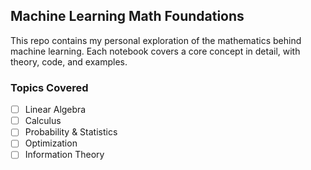 ## Machine Learning Math Foundations
This repo contains my personal exploration of the mathematics behind machine learning. Each notebook covers a core concept in detail, with theory, code, and examples.

### Topics Covered
- [ ] Linear Algebra
- [ ] Calculus
- [ ] Probability & Statistics
- [ ] Optimization
- [ ] Information Theory

